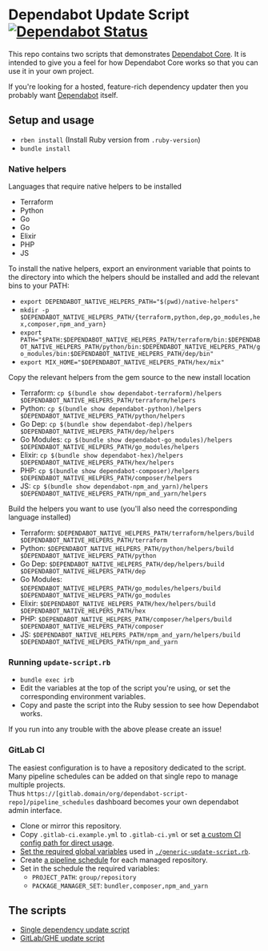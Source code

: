 # Dependabot Update Script [![Dependabot Status](https://api.dependabot.com/badges/status?host=github&identifier=131328855)](https://dependabot.com)

This repo contains two scripts that demonstrates
[Dependabot Core][dependabot-core]. It is intended to give you a feel for how
Dependabot Core works so that you can use it in your own project.

If you're looking for a hosted, feature-rich dependency updater then you
probably want [Dependabot][dependabot] itself.

## Setup and usage

* `rben install` (Install Ruby version from `.ruby-version`)
* `bundle install`

### Native helpers

Languages that require native helpers to be installed

* Terraform
* Python
* Go
* Go
* Elixir
* PHP
* JS

To install the native helpers, export an environment variable that points to the
directory into which the helpers should be installed and add the relevant bins
to your PATH:

* `export DEPENDABOT_NATIVE_HELPERS_PATH="$(pwd)/native-helpers"`
* `mkdir -p $DEPENDABOT_NATIVE_HELPERS_PATH/{terraform,python,dep,go_modules,hex,composer,npm_and_yarn}`
* `export PATH="$PATH:$DEPENDABOT_NATIVE_HELPERS_PATH/terraform/bin:$DEPENDABOT_NATIVE_HELPERS_PATH/python/bin:$DEPENDABOT_NATIVE_HELPERS_PATH/go_modules/bin:$DEPENDABOT_NATIVE_HELPERS_PATH/dep/bin"`
* `export MIX_HOME="$DEPENDABOT_NATIVE_HELPERS_PATH/hex/mix"`

Copy the relevant helpers from the gem source to the new install location

* Terraform: `cp $(bundle show dependabot-terraform)/helpers $DEPENDABOT_NATIVE_HELPERS_PATH/terraform/helpers`
* Python: `cp $(bundle show dependabot-python)/helpers $DEPENDABOT_NATIVE_HELPERS_PATH/python/helpers`
* Go Dep: `cp $(bundle show dependabot-dep)/helpers $DEPENDABOT_NATIVE_HELPERS_PATH/dep/helpers`
* Go Modules: `cp $(bundle show dependabot-go_modules)/helpers $DEPENDABOT_NATIVE_HELPERS_PATH/go_modules/helpers`
* Elixir: `cp $(bundle show dependabot-hex)/helpers $DEPENDABOT_NATIVE_HELPERS_PATH/hex/helpers`
* PHP: `cp $(bundle show dependabot-composer)/helpers $DEPENDABOT_NATIVE_HELPERS_PATH/composer/helpers`
* JS: `cp $(bundle show dependabot-npm_and_yarn)/helpers $DEPENDABOT_NATIVE_HELPERS_PATH/npm_and_yarn/helpers`

Build the helpers you want to use (you'll also need the corresponding language installed)

* Terraform: `$DEPENDABOT_NATIVE_HELPERS_PATH/terraform/helpers/build $DEPENDABOT_NATIVE_HELPERS_PATH/terraform`
* Python: `$DEPENDABOT_NATIVE_HELPERS_PATH/python/helpers/build $DEPENDABOT_NATIVE_HELPERS_PATH/python`
* Go Dep: `$DEPENDABOT_NATIVE_HELPERS_PATH/dep/helpers/build $DEPENDABOT_NATIVE_HELPERS_PATH/dep`
* Go Modules: `$DEPENDABOT_NATIVE_HELPERS_PATH/go_modules/helpers/build $DEPENDABOT_NATIVE_HELPERS_PATH/go_modules`
* Elixir: `$DEPENDABOT_NATIVE_HELPERS_PATH/hex/helpers/build $DEPENDABOT_NATIVE_HELPERS_PATH/hex`
* PHP: `$DEPENDABOT_NATIVE_HELPERS_PATH/composer/helpers/build $DEPENDABOT_NATIVE_HELPERS_PATH/composer`
* JS: `$DEPENDABOT_NATIVE_HELPERS_PATH/npm_and_yarn/helpers/build $DEPENDABOT_NATIVE_HELPERS_PATH/npm_and_yarn`

### Running `update-script.rb`

* `bundle exec irb`
* Edit the variables at the top of the script you're using, or set the corresponding environment variables.
* Copy and paste the script into the Ruby session to see how Dependabot works.

If you run into any trouble with the above please create an issue!

### GitLab CI

The easiest configuration is to have a repository dedicated to the script.
Many pipeline schedules can be added on that single repo to manage multiple projects.  
Thus `https://[gitlab.domain/org/dependabot-script-repo]/pipeline_schedules` dashboard becomes your own dependabot admin interface.

* Clone or mirror this repository.
* Copy `.gitlab-ci.example.yml` to `.gitlab-ci.yml` or set [a custom CI config path for direct usage](https://docs.gitlab.com/ee/user/project/pipelines/settings.html#custom-ci-config-path).
* [Set the required global variables](https://docs.gitlab.com/ee/ci/variables/#variables) used in [`./generic-update-script.rb`][generic-script].
* Create [a pipeline schedule](https://docs.gitlab.com/ee/user/project/pipelines/schedules.html) for each managed repository.
* Set in the schedule the required variables:
  * `PROJECT_PATH`: `group/repository`
  * `PACKAGE_MANAGER_SET`: `bundler,composer,npm_and_yarn`

## The scripts

* [Single dependency update script][github-script]
* [GitLab/GHE update script][generic-script]

[github-script]: update-script.rb
[generic-script]: generic-update-script.rb
[dependabot-core]: https://github.com/dependabot/dependabot-core
[dependabot]: https://dependabot.com
